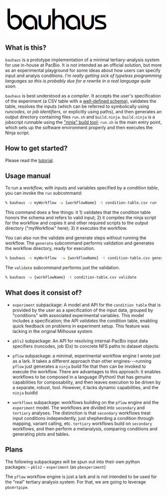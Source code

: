 
  ![bauhaus logo](./img/bauhaus.png)

## What is this?

   `bauhaus` is a prototype implementation of a minimal
   tertiary-analysis system for use in-house at PacBio.  It is not
   intended as an official solution, but more as an experimental
   playground for some ideas about how users can specify input and
   analyis conditions.  *I'm really getting sick of typeless
   programming languages so this is probably due for a rewrite in a
   real language quite soon.*

   `bauhaus` is best understood as a *compiler*.  It accepts the
   user's specification of the experiment (a CSV table with a
   [well-defined schema][condition-table-spec]), validates the table,
   resolves the inputs (which can be referred to symbolically using
   *runcodes*, or *job identifiers*, or explicitly using paths), and
   then generates an output directory containing files `run.sh` and
   `build.ninja`.  `build.ninja` is a jobscript runnable using the
   ["ninja" build tool][ninja]; `run.sh` is the main entry point,
   which sets up the software environment properly and then executes
   the Ninja script.

## How to get started?

   Please read the [tutorial](./TUTORIAL.md).

## Usage manual

   To run a *workflow*, with inputs and variables specified by a
   *condition table*, you can invoke the `run` subcommand:

   ```sh
   % bauhaus -o myWorkflow -w {workFlowName} -t condition-table.csv run
   ```

   This command does a few things: it 1) validates that the condition
   table honors the schema and refers to valid input; 2) it compiles
   the ninja script for the workflow and copies it and other required
   scripts to the output directory ("myWorkflow" here); 3) it executes
   the workflow.

   You can also run the validate and generate steps without running
   the workflow.  The `generate` subcommand performs validation and
   generates the workflow directory, ready for execution.

   ```sh
   % bauhaus -o myWorkflow  -w {workFlowName} -t condition-table.csv generate
   ```

   The `validate` subcommand performs just the validation.

   ```sh
   % bauhaus -w {workFlowName} -t condition-table.csv validate
   ```


## What does it consist of?

   - `experiment` subpackage: A model and API for the `condition table`
     that is provided by the user as a specification of the input
     data, grouped by "conditions" with associated experimental
     variables.  This model includes a specification; the API
     *validates* the condition table, enabling quick feedback on
     problems in experiment setup.  This feature was lacking in the
     original Milhouse system.

   - `pbls2` subpackage: An API for resolving internal-PacBio input
     data specifiers (runcodes, job IDs) to concrete NFS paths to
     dataset objects.

   - `pflow` subpackage: a minimal, experimental workflow engine I
     wrote just as a lark.  It takes a different approach than other
     engines---running `pflow` just generates a `ninja` build file
     that then can be invoked to execute the workflow.  There are
     advantages to this approach: it enables workflows to be composed
     in a language (Python) that has genuine capabilities for
     composability, and then leaves execution to be driven by a
     separate, robust, tool.  However, it lacks dynamic
     capabilities, and the `ninja` buidld

   - `workflows` subpackage: workflows building on the `pflow` engine
     and the `experiment` model.  The workflows are divided into
     `secondary` and `tertiary` analyses.  The distinction is that
     `secondary` workflows treat input conditions independently, just
     shepherding a condition through mapping, variant calling, etc.
     `tertiary` workflows build on `secondary` workflows, and then
     perform a metanalysis, comparing conditions and generating plots
     and tables.


## Plans

  The following subpackages will be spun out into their own python packages:
      - `pbls2`
      - `experiment` (as `pbexperiment`)

  The `pflow` workflow engine is just a lark and is not intended to be
  used for the "real" tertiary analysis system.  For that, we are
  going to leverage `pbsmrtpipe`.


[ninja]: http://ninja-build.org/
[condition-table-spec]: ./ConditionTableSpec.org
